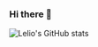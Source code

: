 ### Hi there 👋

![Lelio's GitHub stats](https://github-readme-stats.vercel.app/api?username=LelioMarcos&show_icons=true&theme=merko)

<!--
**LelioMarcos/LelioMarcos** is a ✨ _special_ ✨ repository because its `README.md` (this file) appears on your GitHub profile.

Here are some ideas to get you started:

- 🔭 I’m currently working on ...
- 🌱 I’m currently learning ...
- 👯 I’m looking to collaborate on ...
- 🤔 I’m looking for help with ...
- 💬 Ask me about ...
- 📫 How to reach me: ...
- 😄 Pronouns: ...
- ⚡ Fun fact: ...
-->

